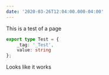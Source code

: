 ```yaml
---
date: '2020-03-26T12:04:00.000-04:00'
---
```

This is a test of a page
<!--more-->
```typescript
export type Test = {
    _tag: '_Test',
    value: string   
};
```

Looks like it works